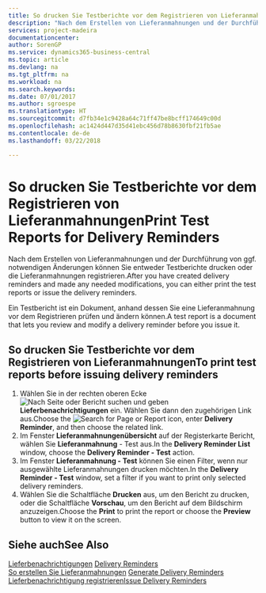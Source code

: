 ```yaml
---
title: So drucken Sie Testberichte vor dem Registrieren von Lieferanmahnungen
description: "Nach dem Erstellen von Lieferanmahnungen und der Durchführung von ggf. notwendigen Änderungen können Sie entweder Testberichte drucken oder die Lieferanmahnungen registrieren."
services: project-madeira
documentationcenter: 
author: SorenGP
ms.service: dynamics365-business-central
ms.topic: article
ms.devlang: na
ms.tgt_pltfrm: na
ms.workload: na
ms.search.keywords: 
ms.date: 07/01/2017
ms.author: sgroespe
ms.translationtype: HT
ms.sourcegitcommit: d7fb34e1c9428a64c71ff47be8bcff174649c00d
ms.openlocfilehash: ac1424d447d35d41ebc456d78b8630fbf21fb5ae
ms.contentlocale: de-de
ms.lasthandoff: 03/22/2018

---
```

# <a name="print-test-reports-for-delivery-reminders"></a><span data-ttu-id="7cb15-103">So drucken Sie Testberichte vor dem Registrieren von Lieferanmahnungen</span><span class="sxs-lookup"><span data-stu-id="7cb15-103">Print Test Reports for Delivery Reminders</span></span>
<span data-ttu-id="7cb15-104">Nach dem Erstellen von Lieferanmahnungen und der Durchführung von ggf. notwendigen Änderungen können Sie entweder Testberichte drucken oder die Lieferanmahnungen registrieren.</span><span class="sxs-lookup"><span data-stu-id="7cb15-104">After you have created delivery reminders and made any needed modifications, you can either print the test reports or issue the delivery reminders.</span></span>  

<span data-ttu-id="7cb15-105">Ein Testbericht ist ein Dokument, anhand dessen Sie eine Lieferanmahnung vor dem Registrieren prüfen und ändern können.</span><span class="sxs-lookup"><span data-stu-id="7cb15-105">A test report is a document that lets you review and modify a delivery reminder before you issue it.</span></span>  

## <a name="to-print-test-reports-before-issuing-delivery-reminders"></a><span data-ttu-id="7cb15-106">So drucken Sie Testberichte vor dem Registrieren von Lieferanmahnungen</span><span class="sxs-lookup"><span data-stu-id="7cb15-106">To print test reports before issuing delivery reminders</span></span>  

1.  <span data-ttu-id="7cb15-107">Wählen Sie in der rechten oberen Ecke ![Nach Seite oder Bericht suchen](../../media/ui-search/search_small.png "Symbol nach Seite oder Bericht suchen") und geben **Lieferbenachrichtigungen** ein. Wählen Sie dann den zugehörigen Link aus.</span><span class="sxs-lookup"><span data-stu-id="7cb15-107">Choose the ![Search for Page or Report](../../media/ui-search/search_small.png "Search for Page or Report icon") icon, enter **Delivery Reminder**, and then choose the related link.</span></span>  
2.  <span data-ttu-id="7cb15-108">Im Fenster **Lieferanmahnungenübersicht** auf der Registerkarte Bericht, wählen Sie **Lieferanmahnung** - Test aus.</span><span class="sxs-lookup"><span data-stu-id="7cb15-108">In the **Delivery Reminder List** window, choose the **Delivery Reminder - Test** action.</span></span>  
3.  <span data-ttu-id="7cb15-109">Im Fenster **Lieferanmahnung - Test** können Sie einen Filter, wenn nur ausgewählte Lieferanmahnungen drucken möchten.</span><span class="sxs-lookup"><span data-stu-id="7cb15-109">In the **Delivery Reminder - Test** window, set a filter if you want to print only selected delivery reminders.</span></span>  
4.  <span data-ttu-id="7cb15-110">Wählen Sie die Schaltfläche **Drucken** aus, um den Bericht zu drucken, oder die Schaltfläche **Vorschau**, um den Bericht auf dem Bildschirm anzuzeigen.</span><span class="sxs-lookup"><span data-stu-id="7cb15-110">Choose the **Print** to print the report or choose the **Preview** button to view it on the screen.</span></span>  

## <a name="see-also"></a><span data-ttu-id="7cb15-111">Siehe auch</span><span class="sxs-lookup"><span data-stu-id="7cb15-111">See Also</span></span>  
 <span data-ttu-id="7cb15-112">[Lieferbenachrichtigungen](delivery-reminders.md) </span><span class="sxs-lookup"><span data-stu-id="7cb15-112">[Delivery Reminders](delivery-reminders.md) </span></span>  
 <span data-ttu-id="7cb15-113">[So erstellen Sie Lieferanmahnungen](how-to-generate-delivery-reminders.md) </span><span class="sxs-lookup"><span data-stu-id="7cb15-113">[Generate Delivery Reminders](how-to-generate-delivery-reminders.md) </span></span>  
 [<span data-ttu-id="7cb15-114">Lieferbenachrichtigung registrieren</span><span class="sxs-lookup"><span data-stu-id="7cb15-114">Issue Delivery Reminders</span></span>](how-to-issue-delivery-reminders.md)

